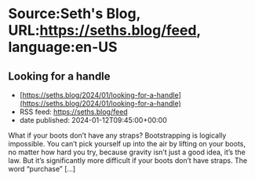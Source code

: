# Source:Seth's Blog, URL:https://seths.blog/feed, language:en-US

## Looking for a handle
 - [https://seths.blog/2024/01/looking-for-a-handle](https://seths.blog/2024/01/looking-for-a-handle)
 - RSS feed: https://seths.blog/feed
 - date published: 2024-01-12T09:45:00+00:00

What if your boots don&#8217;t have any straps? Bootstrapping is logically impossible. You can&#8217;t pick yourself up into the air by lifting on your boots, no matter how hard you try, because gravity isn&#8217;t just a good idea, it&#8217;s the law. But it&#8217;s significantly more difficult if your boots don&#8217;t have straps. The word &#8220;purchase&#8221; [&#8230;]

